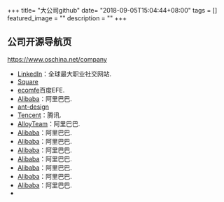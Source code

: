 +++
title= "大公司github"
date= "2018-09-05T15:04:44+08:00"
tags = []
featured_image = ""
description = ""
+++

## 公司开源导航页
https://www.oschina.net/company

- [LinkedIn](https://github.com/linkedin)：全球最大职业社交网站.
- [Square](https://github.com/square)
- [ecomfe](https://github.com/ecomfe)百度EFE.
- [Alibaba](https://github.com/alibaba)：阿里巴巴.
- [ant-design](https://github.com/ant-design)
- [Tencent](https://github.com/Tencent)：腾讯.
- [AlloyTeam](https://github.com/AlloyTeam)：阿里巴巴.
- [Alibaba](https://github.com/alibaba)：阿里巴巴.
- [Alibaba](https://github.com/alibaba)：阿里巴巴.
- [Alibaba](https://github.com/alibaba)：阿里巴巴.
- [Alibaba](https://github.com/alibaba)：阿里巴巴.
- [Alibaba](https://github.com/alibaba)：阿里巴巴.
- [Alibaba](https://github.com/alibaba)：阿里巴巴.
- [Alibaba](https://github.com/alibaba)：阿里巴巴.
- 